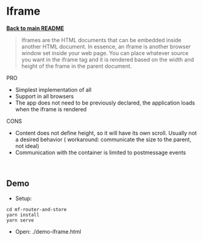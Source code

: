 # Iframe

 [**Back to main README**](../README.md)

> Iframes are the HTML documents that can be embedded inside another HTML document. In essence, an iframe is another browser window set inside your web page.
You can place whatever source you want in the iframe tag and it is rendered based on the width and height of the frame in the parent document.


PRO
- Simplest implementation of all
- Support in all browsers
- The app does not need to be previously declared, the application loads when the iframe is rendered

CONS
- Content does not define height, so it will have its own scroll. Usually not a desired behavior ( workaround: communicate the size to the parent, not ideal)
- Communication with the container is limited to postmessage events

<br>


## Demo
- Setup:
```
cd mf-router-and-store
yarn install
yarn serve
```

- Open: ./demo-iframe.html
